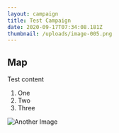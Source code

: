 ```yaml
---
layout: campaign
title: Test Campaign
date: 2020-09-17T07:34:08.181Z
thumbnail: /uploads/image-005.png
---
```

## Map

Test content 

1. One
2. Two
3. Three

![](/uploads/image-055.png "Another Image")